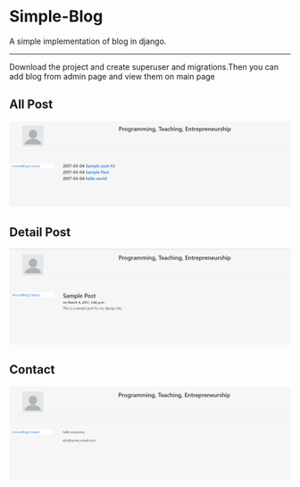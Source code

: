 # <h1>Simple-Blog</h1>

<p>A simple implementation of blog in django.</p>
<hr/>
<p>Download the project and create superuser and migrations.Then you can add blog from admin page and view them on main page</p>

## All Post
![post](/blog_all_post.PNG?raw=true "post")

## Detail Post
![post-detail](/blog_post.PNG?raw=true "post-detail")

## Contact
![contact](/blog_contact.PNG?raw=true "contact")
